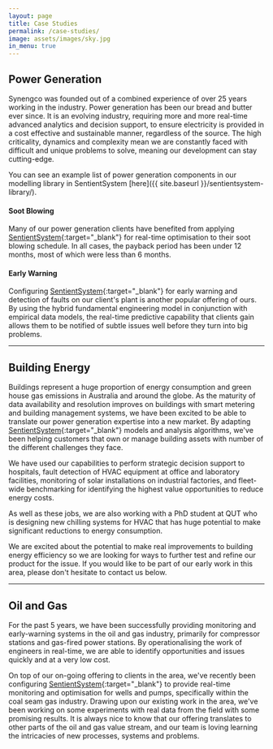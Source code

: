 ```yaml
---
layout: page
title: Case Studies
permalink: /case-studies/
image: assets/images/sky.jpg
in_menu: true
---
```


## Power Generation

Synengco was founded out of a combined experience of over 25 years working in the industry. Power generation has been our bread and butter ever since. It is an evolving industry, requiring more and more real-time advanced analytics and decision support, to ensure electricity is provided in a cost effective and sustainable manner, regardless of the source. The high criticality, dynamics and complexity mean we are constantly faced with difficult and unique problems to solve, meaning our development can stay cutting-edge.

You can see an example list of power generation components in our modelling library in SentientSystem [here]({{ site.baseurl }}/sentientsystem-library/).

#### Soot Blowing

Many of our power generation clients have benefited from applying [SentientSystem](http://sentientsystem.com){:target="_blank"} for real-time optimisation to their soot blowing schedule. In all cases, the payback period has been under 12 months, most of which were less than 6 months.

#### Early Warning

Configuring [SentientSystem](http://sentientsystem.com){:target="_blank"} for early warning and detection of faults on our client's plant is another popular offering of ours. By using the hybrid fundamental engineering model in conjunction with empirical data models, the real-time predictive capability that clients gain allows them to be notified of subtle issues well before they turn into big problems.

---

## Building Energy

Buildings represent a huge proportion of energy consumption and green house gas emissions in Australia and around the globe. As the maturity of data availability and resolution improves on buildings with smart metering and building management systems, we have been excited to be able to translate our power generation expertise into a new market. By adapting [SentientSystem](http://sentientsystem.com){:target="_blank"} models and analysis algorithms, we've been helping customers that own or manage building assets with number of the different challenges they face.

We have used our capabilities to perform strategic decision support to hospitals, fault detection of HVAC equipment at office and laboratory facilities, monitoring of solar installations on industrial factories, and fleet-wide benchmarking for identifying the highest value opportunities to reduce energy costs.

As well as these jobs, we are also working with a PhD student at QUT who is designing new chilling systems for HVAC that has huge potential to make significant reductions to energy consumption.

We are excited about the potential to make real improvements to building energy efficiency so we are looking for ways to further test and refine our product for the issue. If you would like to be part of our early work in this area, please don't hesitate to contact us below.

---

## Oil and Gas

For the past 5 years, we have been successfully providing monitoring and early-warning systems in the oil and gas industry, primarily for compressor stations and gas-fired power stations. By operationalising the work of engineers in real-time, we are able to identify opportunities and issues quickly and at a very low cost.

On top of our on-going offering to clients in the area, we've recently been configuring [SentientSystem](http://sentientsystem.com){:target="_blank"} to provide real-time monitoring and optimisation for wells and pumps, specifically within the coal seam gas industry. Drawing upon our existing work in the area, we've been working on some experiments with real data from the field with some promising results. It is always nice to know that our offering translates to other parts of the oil and gas value stream, and our team is loving learning the intricacies of new processes, systems and problems.
